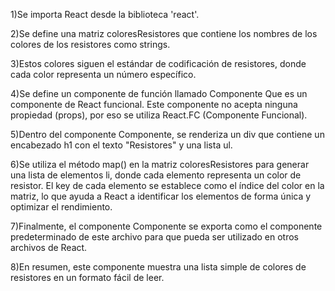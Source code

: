1)Se importa React desde la biblioteca 'react'.

2)Se define una matriz coloresResistores que contiene los nombres de los colores de los resistores como strings.

3)Estos colores siguen el estándar de codificación de resistores, donde cada color representa un número específico.

4)Se define un componente de función llamado Componente 
Que es un componente de React funcional. Este componente no acepta ninguna propiedad (props), por eso se utiliza React.FC (Componente Funcional).

5)Dentro del componente Componente, se renderiza un div que contiene un encabezado h1 con el texto "Resistores" y una lista ul.

6)Se utiliza el método map() en la matriz coloresResistores para generar una lista de elementos li, donde cada elemento representa un color de resistor. El key de cada elemento se establece como el índice del color en la matriz, lo que ayuda a React a identificar los elementos de forma única y optimizar el rendimiento.

7)Finalmente, el componente Componente se exporta como el componente predeterminado de este archivo para que pueda ser utilizado en otros archivos de React.

8)En resumen, este componente muestra una lista simple de colores de resistores en un formato fácil de leer.






